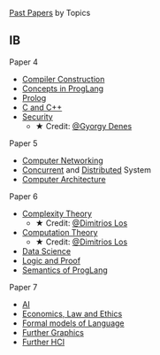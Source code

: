[Past Papers](https://www.cl.cam.ac.uk/teaching/exams/pastpapers/) by Topics

## IB

Paper 4

- [Compiler Construction](./Ref/IBCompiler/Compiler.pdf)
- [Concepts in ProgLang](./Ref/PastPaper/ConceptsPL.pdf)
- [Prolog](./Ref/IBProlog/Prolog.pdf)
- [C and C++](./Ref/PastPaper/c_cpp.pdf)
- [Security](./Ref/PastPaper/Security.pdf)
  - ★ Credit: [@Gyorgy Denes](https://gdenes.com/)

Paper 5

- [Computer Networking](./Ref/PastPaper/Networking.pdf)
- [Concurrent](./Ref/PastPaper/Concurrent.pdf) and [Distributed](./Ref/PastPaper/Distributed.pdf) System
- [Computer Architecture](./Ref/PastPaper/Arch.pdf)

Paper 6

- [Complexity Theory](./Ref/IBComplexityTheory/Past%20Paper%20by%20Topics.pdf)
  - ★ Credit: [@Dimitrios Los](https://dimitrioslos.com/sups/)
- [Computation Theory](./Ref/IBCompTheory/Past%20Paper%20by%20Topics.pdf)
  - ★ Credit: [@Dimitrios Los](https://dimitrioslos.com/supervisions/)
- [Data Science](./Ref/IBDataSci/DataSci.pdf)
- [Logic and Proof](./Ref/PastPaper/LogicProof.pdf)
- [Semantics of ProgLang](./Ref/IBSemantics/Semantics.pdf)

Paper 7

- [AI](./Ref/PastPaper/AI.pdf)
- [Economics, Law and Ethics](./Ref/PastPaper/ELE.pdf)
- [Formal models of Language](./Ref/PastPaper/FormalLang.pdf)
- [Further Graphics](./Ref/IBFGraphics/Further%20Graphics.pdf)
- [Further HCI](./Ref/PastPaper/FHCI.pdf)
